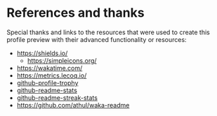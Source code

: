 # References and thanks

Special thanks and links to the resources that were used to create this profile
preview with their advanced functionality or resources:

- <https://shields.io/>
  - <https://simpleicons.org/>
- <https://wakatime.com/>
- <https://metrics.lecoq.io/>
- [github-profile-trophy](https://github.com/ryo-ma/github-profile-trophy/)
- [github-readme-stats](https://github.com/anuraghazra/github-readme-stats/)
- [github-readme-streak-stats](https://github.com/DenverCoder1/github-readme-streak-stats/)
- <https://github.com/athul/waka-readme>

